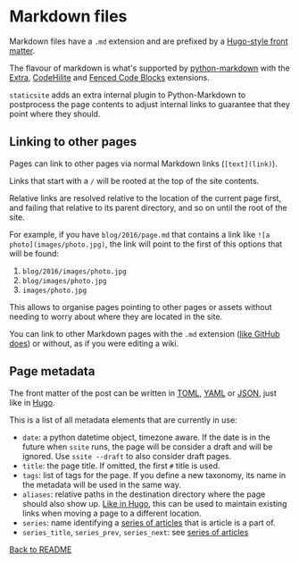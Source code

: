 # Markdown files

Markdown files have a `.md` extension and are prefixed by a [Hugo-style front
matter](https://gohugo.io/content/front-matter/).

The flavour of markdown is what's supported by
[python-markdown](http://pythonhosted.org/Markdown/) with the
[Extra](http://pythonhosted.org/Markdown/extensions/extra.html),
[CodeHilite](http://pythonhosted.org/Markdown/extensions/code_hilite.html)
and [Fenced Code Blocks](http://pythonhosted.org/Markdown/extensions/fenced_code_blocks.html)
extensions.

`staticsite` adds an extra internal plugin to Python-Markdown to postprocess
the page contents to adjust internal links to guarantee that they point where
they should.


## Linking to other pages

Pages can link to other pages via normal Markdown links (`[text](link)`).

Links that start with a `/` will be rooted at the top of the site contents.

Relative links are resolved relative to the location of the current page first,
and failing that relative to its parent directory, and so on until the root of
the site.

For example, if you have `blog/2016/page.md` that contains a link like
`![a photo](images/photo.jpg)`, the link will point to the first of this
options that will be found:

1. `blog/2016/images/photo.jpg`
2. `blog/images/photo.jpg`
3. `images/photo.jpg`

This allows to organise pages pointing to other pages or assets without needing
to worry about where they are located in the site.

You can link to other Markdown pages with the `.md` extension
([like GitHub does](https://help.github.com/articles/relative-links-in-readmes/))
or without, as if you were editing a wiki.

## Page metadata

The front matter of the post can be written in
[TOML](https://github.com/toml-lang/toml),
[YAML](https://en.wikipedia.org/wiki/YAML) or
[JSON](https://en.wikipedia.org/wiki/JSON), just like in
[Hugo](https://gohugo.io/content/front-matter/).

This is a list of all metadata elements that are currently in use:

 - `date`: a python datetime object, timezone aware. If the date is in the
   future when `ssite` runs, the page will be consider a draft and will be
   ignored. Use `ssite --draft` to also consider draft pages.
 - `title`: the page title. If omitted, the first `#` title is used.
 - `tags`: list of tags for the page. If you define a new taxonomy, its name in
   the metadata will be used in the same way.
 - `aliases`: relative paths in the destination directory where the page should
   also show up. [Like in Hugo](https://gohugo.io/extras/aliases/), this can be
   used to maintain existing links when moving a page to a different location.
 - `series`: name identifying a [series of articles](series.md) that is article
   is a part of.
 - `series_title`, `series_prev`, `series_next`: see [series of articles](series.md)

[Back to README](../README.md)
